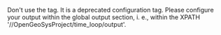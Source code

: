 Don't use the tag. It is a deprecated configuration tag.  Please configure your output
 within the global output section, i. e., within the XPATH
'//OpenGeoSysProject/time_loop/output'.

